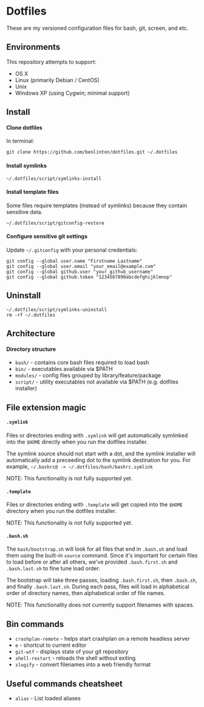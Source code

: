 # Dotfiles

These are my versioned configuration files for bash, git, screen, and etc.


## Environments

This repository attempts to support:

* OS X
* Linux (primarily Debian / CentOS)
* Unix
* Windows XP (using Cygwin; minimal support)


## Install

#### Clone dotfiles

In terminal:

    git clone https://github.com/benlinton/dotfiles.git ~/.dotfiles

#### Install symlinks

    ~/.dotfiles/script/symlinks-install

#### Install template files

Some files require templates (instead of symlinks) because they contain
sensitive data.

    ~/.dotfiles/script/gitconfig-restore

#### Configure sensitive git settings

Update `~/.gitconfig` with your personal credentials:

    git config --global user.name "Firstname Lastname"
    git config --global user.email "your_email@example.com"
    git config --global github.user "your_github_username"
    git config --global github.token "1234567890abcdefghijklmnop"


## Uninstall

    ~/.dotfiles/script/symlinks-uninstall
    rm -rf ~/.dotfiles


## Architecture

#### Directory structure

* `bash/` - contains core bash files required to load bash
* `bin/` - executables available via $PATH
* `modules/` - config files grouped by library/feature/package
* `script/` - utility executables not available via $PATH (e.g. dotfiles installer)


## File extension magic

#### `.symlink`

Files or directories ending with `.symlink` will get automatically symlinked
into the `$HOME` directly when you run the dotfiles installer.

The symlink source should not start with a dot, and the symlink installer will
automatically add a preceeding dot to the symlink destination for you. For
example, `~/.bashrc@ -> ~/.dotfiles/bash/bashrc.symlink`

NOTE: This functionality is not fully supported yet.

#### `.template`

Files or directories ending with `.template` will get copied into the `$HOME`
directory when you run the dotfiles installer.

NOTE: This functionality is not fully supported yet.

#### `.bash.sh`

The `bash/bootstrap.sh` will look for all files that end in `.bash.sh` and load
them using the built-in `source` command.  Since it's important for certain
files to load before or after all others, we've provided `.bash.first.sh` and
`.bash.last.sh` to fine tune load order.

The bootstrap will take three passes, loading `.bash.first.sh`, then `.bash.sh`,
and finally `.bash.last.sh`.  During each pass, files will load in alphabetical
order of directory names, then alphabetical order of file names.

NOTE: This functionality does not currently support filenames with spaces.


## Bin commands

* `crashplan-remote` - helps start crashplan on a remote headless server
* `e` - shortcut to current editor
* `git-wtf` - displays state of your git repository
* `shell-restart` - reloads the shell without exiting
* `slugify` - convert filenames into a web friendly format


## Useful commands cheatsheet

* `alias` - List loaded aliases
